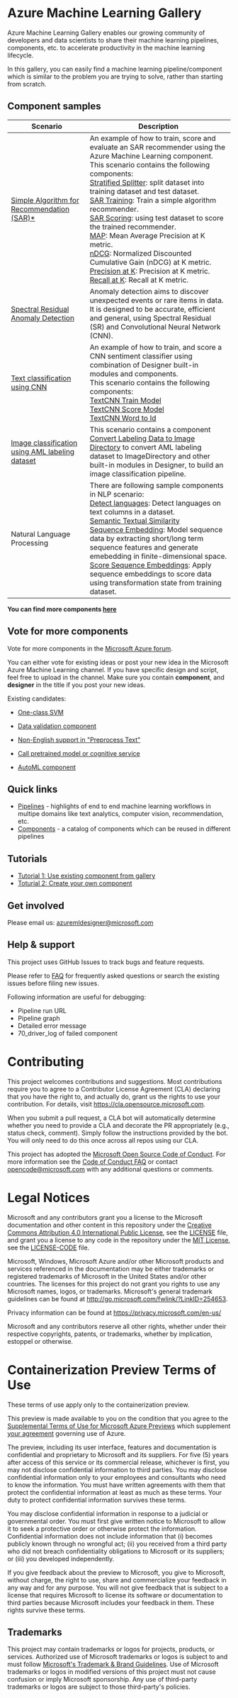 # Azure Machine Learning Gallery

Azure Machine Learning Gallery enables our growing community of developers and data scientists to share their machine learning pipelines, components, etc. to accelerate productivity in the machine learning lifecycle.

In this gallery, you can easily find a machine learning pipeline/component which is similar to the problem you are trying to solve, rather than starting from scratch.



## Component samples

| Scenario | Description |
| --- | --- |
|[Simple Algorithm for Recommendation (SAR)*](./pipelines/sar-pipeline) | An example of how to train, score and evaluate an SAR recommender using the Azure Machine Learning component. </br> This scenario contains the following components: </br> [Stratified Splitter](https://github.com/microsoft/recommenders/blob/master/reco_utils/azureml/azureml_designer_modules/module_specs/stratified_splitter.yaml): split dataset into training dataset and test dataset. </br> [SAR Training](https://github.com/microsoft/recommenders/blob/master/reco_utils/azureml/azureml_designer_modules/module_specs/sar_train.yaml): Train a simple algorithm recommender. </br> [SAR Scoring](https://github.com/microsoft/recommenders/blob/master/reco_utils/azureml/azureml_designer_modules/module_specs/sar_score.yaml): using test dataset to score the trained recommender. </br> [MAP](https://github.com/microsoft/recommenders/blob/master/reco_utils/azureml/azureml_designer_modules/module_specs/map.yaml): Mean Average Precision at K metric. </br> [nDCG](https://github.com/microsoft/recommenders/blob/master/reco_utils/azureml/azureml_designer_modules/module_specs/ndcg.yaml): Normalized Discounted Cumulative Gain (nDCG) at K metric. </br> [Precision at K](https://github.com/microsoft/recommenders/blob/master/reco_utils/azureml/azureml_designer_modules/module_specs/precision_at_k.yaml): Precision at K metric. </br> [Recall at K](https://github.com/microsoft/recommenders/blob/master/reco_utils/azureml/azureml_designer_modules/module_specs/recall_at_k.yaml): Recall at K metric. 
|[Spectral Residual Anomaly Detection](./pipelines/ad-pipeline)| Anomaly detection aims to discover unexpected events or rare items in data. It is designed to be accurate, efficient and general, using Spectral Residual (SR) and Convolutional Neural Network (CNN).
| [Text classification using CNN](./pipelines/textcnn-pipeline) | An example of how to train, and score a CNN sentiment classifier using combination of Designer built-in modules and components. </br> This scenario contains the following components:</br> [TextCNN Train Model](./components/text-cnn/textcnn-train/train.yaml) </br> [TextCNN Score Model](./components/text-cnn/text-score/score.yaml) </br> [TextCNN Word to Id](./components/text-cnn/textcnn-preprocess/preprocess.yaml) </br>
| [Image classification using AML labeling dataset](./pipelines/labeling-image-classification-pipeline) | This scenario contains a component [Convert Labeling Data to Image Directory](./components/convert-labeling-data-to-image-directory/convert_labeling_data_to_image_directory.spec.yaml) to convert AML labeling dataset to ImageDirectory and other built-in modules in Designer, to build an image classification pipeline. |
| Natural Language Processing | There are following sample components in NLP scenario: </br> [Detect languages](./detect_languages/languages_component.yaml): Detect languages on text columns in a dataset. </br> [Semantic Textual Similarity](./semantic_textual_similarity/sts_component.yaml) </br> [Sequence Embedding](./sequence_embedding/sgt_train_component.yaml): Model sequence data by extracting short/long term sequence features and generate emebedding in finite-dimensional space. </br> [Score Sequence Embeddings](./sequence_embedding/sgt_score_component.yaml): Apply sequence embeddings to score data using transformation state from training dataset. |

**You can find more components [here](./components)**

## Vote for more components

Vote for more components in the [Microsoft Azure forum](https://feedback.azure.com/forums/257792-machine-learning).

You can either vote for existing ideas or post your new idea in the Microsoft Azure Machine Learning channel. If you have specific design and script, feel free to upload in the channel.
Make sure you contain **component**, and **designer** in the title if you post your new ideas.

Existing candidates:

* [One-class SVM](https://feedback.azure.com/forums/257792-machine-learning/suggestions/41067847-ask-for-more-unsupervised-models-as-train-anomaly)

* [Data validation component](https://feedback.azure.com/forums/257792-machine-learning/suggestions/41931124-data-validation-component-in-azure-machine-learnin)

* [Non-English support in "Preprocess Text"](https://feedback.azure.com/forums/257792-machine-learning/suggestions/42077482-support-non-english-language-in-preprocess-data)

* [Call pretrained model or cognitive service](https://feedback.azure.com/forums/257792-machine-learning/suggestions/41962987-custom-module-in-designer)

* [AutoML component](https://feedback.azure.com/forums/257792-machine-learning/suggestions/42115291-make-automl-a-module-in-the-designer)

## Quick links
* [Pipelines](/pipelines/README.md) - highlights of end to end machine learning workflows in multipe domains like text analytics, computer vision, recommendation, etc.
* [Components](/components/README.md) - a catalog of components which can be reused in different pipelines


## Tutorials
- [Tutorial 1: Use existing component from gallery](./tutorial/tutorial1-use-existing-components.md)
- [Toturial 2: Create your own component](./tutorial/tutorial2-create-your-component.md)
 

## Get involved
Please email us: azuremldesigner@microsoft.com

## Help & support

This project uses GitHub Issues to track bugs and feature requests. 

Please refer to [FAQ](FAQ.md) for frequently asked questions or search the existing issues before filing new issues.

Following information are useful for debugging:
- Pipeline run URL
- Pipeline graph
- Detailed error message
- 70_driver_log of failed component

# Contributing

This project welcomes contributions and suggestions.  Most contributions require you to agree to a
Contributor License Agreement (CLA) declaring that you have the right to, and actually do, grant us
the rights to use your contribution. For details, visit https://cla.opensource.microsoft.com.

When you submit a pull request, a CLA bot will automatically determine whether you need to provide
a CLA and decorate the PR appropriately (e.g., status check, comment). Simply follow the instructions
provided by the bot. You will only need to do this once across all repos using our CLA.

This project has adopted the [Microsoft Open Source Code of Conduct](https://opensource.microsoft.com/codeofconduct/).
For more information see the [Code of Conduct FAQ](https://opensource.microsoft.com/codeofconduct/faq/) or
contact [opencode@microsoft.com](mailto:opencode@microsoft.com) with any additional questions or comments.

# Legal Notices

Microsoft and any contributors grant you a license to the Microsoft documentation and other content
in this repository under the [Creative Commons Attribution 4.0 International Public License](https://creativecommons.org/licenses/by/4.0/legalcode),
see the [LICENSE](LICENSE) file, and grant you a license to any code in the repository under the [MIT License](https://opensource.org/licenses/MIT), see the
[LICENSE-CODE](LICENSE-CODE) file.

Microsoft, Windows, Microsoft Azure and/or other Microsoft products and services referenced in the documentation
may be either trademarks or registered trademarks of Microsoft in the United States and/or other countries.
The licenses for this project do not grant you rights to use any Microsoft names, logos, or trademarks.
Microsoft's general trademark guidelines can be found at http://go.microsoft.com/fwlink/?LinkID=254653.

Privacy information can be found at https://privacy.microsoft.com/en-us/

Microsoft and any contributors reserve all other rights, whether under their respective copyrights, patents,
or trademarks, whether by implication, estoppel or otherwise.

# Containerization Preview Terms of Use

These terms of use apply only to the containerization preview.

This preview is made available to you on the condition that you agree to the [Supplemental Terms of Use for Microsoft Azure Previews](https://azure.microsoft.com/en-us/support/legal/preview-supplemental-terms/) which supplement [your agreement](https://azure.microsoft.com/en-us/support/legal/) governing use of Azure.

The preview, including its user interface, features and documentation is confidential and proprietary to Microsoft and its suppliers. For five (5) years after access of this service or its commercial release, whichever is first, you may not disclose confidential information to third parties. You may disclose confidential information only to your employees and consultants who need to know the information. You must have written agreements with them that protect the confidential information at least as much as these terms. Your duty to protect confidential information survives these terms.

You may disclose confidential information in response to a judicial or governmental order. You must first give written notice to Microsoft to allow it to seek a protective order or otherwise protect the information. Confidential information does not include information that (i) becomes publicly known through no wrongful act; (ii) you received from a third party who did not breach confidentiality obligations to Microsoft or its suppliers; or (iii) you developed independently.

If you give feedback about the preview to Microsoft, you give to Microsoft, without charge, the right to use, share and commercialize your feedback in any way and for any purpose. You will not give feedback that is subject to a license that requires Microsoft to license its software or documentation to third parties because Microsoft includes your feedback in them. These rights survive these terms.

## Trademarks

This project may contain trademarks or logos for projects, products, or services. Authorized use of Microsoft 
trademarks or logos is subject to and must follow 
[Microsoft's Trademark & Brand Guidelines](https://www.microsoft.com/en-us/legal/intellectualproperty/trademarks/usage/general).
Use of Microsoft trademarks or logos in modified versions of this project must not cause confusion or imply Microsoft sponsorship.
Any use of third-party trademarks or logos are subject to those third-party's policies.


